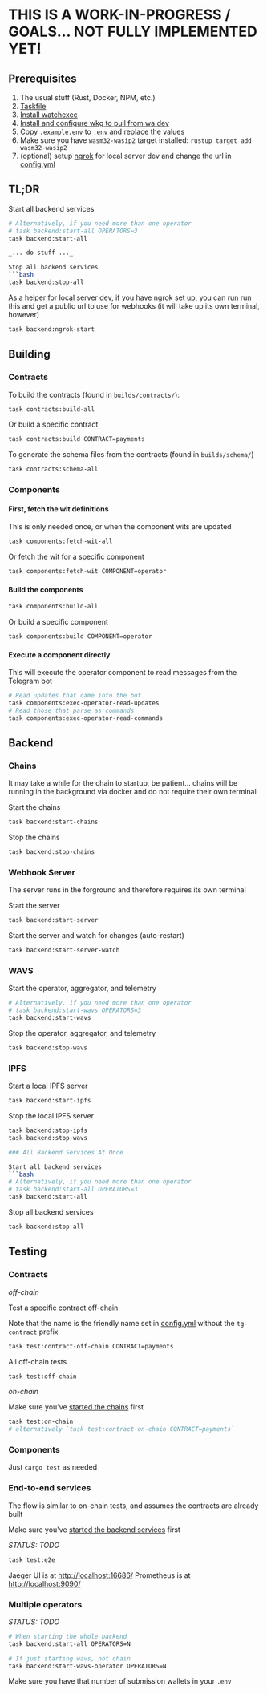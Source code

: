 # THIS IS A WORK-IN-PROGRESS / GOALS... NOT FULLY IMPLEMENTED YET!

## Prerequisites

1. The usual stuff (Rust, Docker, NPM, etc.)
2. [Taskfile](https://taskfile.dev/installation)
3. [Install watchexec](https://github.com/watchexec/watchexec?tab=readme-ov-file#install)
4. [Install and configure wkg to pull from wa.dev](https://crates.io/crates/wkg)
5. Copy `.example.env` to `.env` and replace the values
6. Make sure you have `wasm32-wasip2` target installed: `rustup target add wasm32-wasip2`
7. (optional) setup [ngrok](http://ngrok.com) for local server dev and change the url in [config.yml](../taskfile/config.yml)

## TL;DR

Start all backend services
```bash
# Alternatively, if you need more than one operator
# task backend:start-all OPERATORS=3
task backend:start-all
```

```bash
_... do stuff ..._

Stop all backend services
```bash
task backend:stop-all
```

As a helper for local server dev, if you have ngrok set up, you can run run this and get a public url to use for webhooks (it will take up its own terminal, however)

```bash
task backend:ngrok-start
```

## Building

### Contracts

To build the contracts (found in `builds/contracts/`):

```bash
task contracts:build-all
```

Or build a specific contract

```bash
task contracts:build CONTRACT=payments
```

To generate the schema files from the contracts (found in `builds/schema/`)

```bash
task contracts:schema-all
```


### Components

#### First, fetch the wit definitions

This is only needed once, or when the component wits are updated

```bash
task components:fetch-wit-all
```

Or fetch the wit for a specific component

```bash
task components:fetch-wit COMPONENT=operator
```

#### Build the components

```bash
task components:build-all
```

Or build a specific component

```bash
task components:build COMPONENT=operator
```

#### Execute a component directly

This will execute the operator component to read messages from the Telegram bot

```bash
# Read updates that came into the bot
task components:exec-operator-read-updates
# Read those that parse as commands
task components:exec-operator-read-commands
```

## Backend

### Chains

It may take a while for the chain to startup, be patient... chains will be running in the background via docker and do not require their own terminal

Start the chains
```bash
task backend:start-chains
```

Stop the chains
```bash
task backend:stop-chains
```

### Webhook Server

The server runs in the forground and therefore requires its own terminal

Start the server
```bash
task backend:start-server
```

Start the server and watch for changes (auto-restart)
```bash
task backend:start-server-watch
```

### WAVS

Start the operator, aggregator, and telemetry
```bash
# Alternatively, if you need more than one operator
# task backend:start-wavs OPERATORS=3
task backend:start-wavs
```

Stop the operator, aggregator, and telemetry
```bash
task backend:stop-wavs
```

### IPFS

Start a local IPFS server

```bash
task backend:start-ipfs
```

Stop the local IPFS server
```bash
task backend:stop-ipfs
task backend:stop-wavs

### All Backend Services At Once

Start all backend services
```bash
# Alternatively, if you need more than one operator
# task backend:start-all OPERATORS=3
task backend:start-all
```

Stop all backend services
```bash
task backend:stop-all
```

## Testing


### Contracts

*off-chain*

Test a specific contract off-chain

Note that the name is the friendly name set in [config.yml](../taskfile/config.yml) without the `tg-contract` prefix

```bash
task test:contract-off-chain CONTRACT=payments
```

All off-chain tests
```bash
task test:off-chain
```

*on-chain*

Make sure you've [started the chains](#chains) first

```bash
task test:on-chain
# alternatively `task test:contract-on-chain CONTRACT=payments`
```


### Components

Just `cargo test` as needed

### End-to-end services

The flow is similar to on-chain tests, and assumes the contracts are already built

Make sure you've [started the backend services](#all-backend-services-at-once) first

_STATUS: TODO_
```bash
task test:e2e
```

Jaeger UI is at [http://localhost:16686/](http://localhost:16686/)
Prometheus is at [http://localhost:9090/](http://localhost:9090/)

### Multiple operators

_STATUS: TODO_
```bash
# When starting the whole backend
task backend:start-all OPERATORS=N

# If just starting wavs, not chain
task backend:start-wavs-operator OPERATORS=N
```

Make sure you have that number of submission wallets in your `.env`
